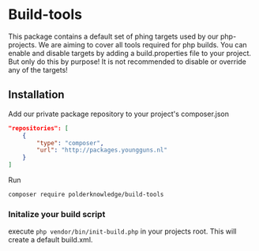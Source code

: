 # Build-tools
This package contains a default set of phing targets used by our php-projects. We are aiming to cover all tools required for php builds. You can enable and disable targets by adding a build.properties file to your project. But only do this by purpose! It is not recommended to disable or override any of the targets!

## Installation
Add our private package repository to your project's composer.json
```json
"repositories": [
    {
        "type": "composer",
        "url": "http://packages.youngguns.nl"
    }
]
```
Run

`composer require polderknowledge/build-tools`

### Initalize your build script
execute `php vendor/bin/init-build.php` in your projects root. This will create a default build.xml.